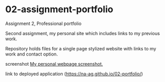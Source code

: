 # 02-assignment-portfolio

Assignment 2, Professional portfolio

Second assignment, my personal site which includes links to my previous work.

Repository holds files for a single page stylized website with links to my work and contact option.

screenshot [My personal webpage screenshot.](./assets/images/screenshot_working.jpg)

link to deployed application (https://na-ag.github.io/02-portfolio/)
